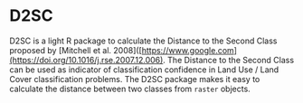 # D2SC
D2SC is a light R package to calculate the Distance to the Second Class proposed by [Mitchell et al. 2008]([https://www.google.com](https://doi.org/10.1016/j.rse.2007.12.006). The Distance to the Second Class can be used as indicator of classification confidence in Land Use / Land Cover classification problems. The D2SC package makes it easy to calculate the distance between two classes from `raster` objects.
